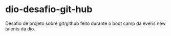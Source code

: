 # dio-desafio-git-hub
Desafio de projeto sobre git/github feito durante o boot camp da everis new talents da dio.

